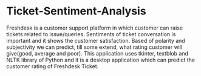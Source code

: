 # Ticket-Sentiment-Analysis
Freshdesk is a customer support platform in which customer can raise tickets related to issue/queries. Sentiments of ticket conversation is important and it shows the customer satisfaction. Based of polarity and subjectivity we can predict, till some extend, what rating customer will give(good, average and poor). This application uses tkinter, textblob and NLTK library of Python and it is a desktop application which can predict the customer rating of Freshdesk Ticket.
